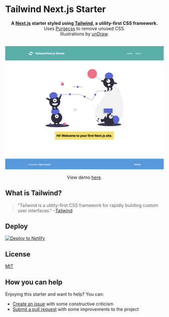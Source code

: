 # Tailwind Next.js Starter

<div align="center">
  <strong>A <a href="https://nextjs.org">Next.js</a> starter styled using <a href="https://tailwindcss.com/">Tailwind</a>, a utility-first CSS framework.</strong><br />
  Uses <a href="https://www.purgecss.com/">Purgecss</a> to remove unused CSS.<br />
  Illustrations by <a href="https://undraw.co/">unDraw</a>.
  <br />
  <br />
</div>
  
![alt text](https://github.com/Oddstronaut/tailwind-next/blob/master/static/screenshot.png "Screenshot of Tailwind Next.js Starter homepage")
  
<p align="center">View demo <a href="https://quizzical-mcclintock-0226ac.netlify.com/">here</a>.</p>

## What is Tailwind?
>"Tailwind is a utility-first CSS framework for rapidly building custom user interfaces."
–[Tailwind](https://tailwindcss.com)

## Deploy

[![Deploy to Netlify](https://www.netlify.com/img/deploy/button.svg)](https://app.netlify.com/start/deploy?repository=https://github.com/oddstronaut/tailwind-next)

## License
[MIT](https://github.com/oddstronaut/tailwind-next/blob/master/LICENSE.md)

## How you can help
Enjoying this starter and want to help? You can:
* [Create an issue](https://github.com/oddstronaut/tailwind-next/issues/new) with some constructive criticism
* [Submit a pull request](https://github.com/oddstronaut/tailwind-next/compare) with some improvements to the project
